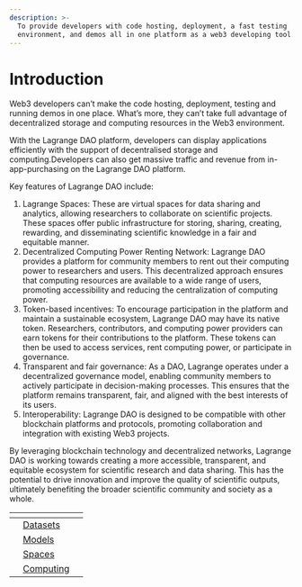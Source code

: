 ```yaml
---
description: >-
  To provide developers with code hosting, deployment, a fast testing
  environment, and demos all in one platform as a web3 developing tool.
---
```


# Introduction

Web3 developers can’t make the code hosting, deployment, testing and running demos in one place. What’s more, they can’t take full advantage of decentralized storage and computing resources in the Web3 environment.&#x20;

With the Lagrange DAO platform, developers can display applications efficiently with the support of decentralised storage and computing.Developers can also get massive traffic and revenue from in-app-purchasing on  the Lagrange DAO platform.

Key features of Lagrange DAO include:

1. Lagrange Spaces: These are virtual spaces for data sharing and analytics, allowing researchers to collaborate on scientific projects. These spaces offer public infrastructure for storing, sharing, creating, rewarding, and disseminating scientific knowledge in a fair and equitable manner.
2. Decentralized Computing Power Renting Network: Lagrange DAO provides a platform for community members to rent out their computing power to researchers and users. This decentralized approach ensures that computing resources are available to a wide range of users, promoting accessibility and reducing the centralization of computing power.
3. Token-based incentives: To encourage participation in the platform and maintain a sustainable ecosystem, Lagrange DAO may have its native token. Researchers, contributors, and computing power providers can earn tokens for their contributions to the platform. These tokens can then be used to access services, rent computing power, or participate in governance.
4. Transparent and fair governance: As a DAO, Lagrange operates under a decentralized governance model, enabling community members to actively participate in decision-making processes. This ensures that the platform remains transparent, fair, and aligned with the best interests of its users.
5. Interoperability: Lagrange DAO is designed to be compatible with other blockchain platforms and protocols, promoting collaboration and integration with existing Web3 projects.

By leveraging blockchain technology and decentralized networks, Lagrange DAO is working towards creating a more accessible, transparent, and equitable ecosystem for scientific research and data sharing. This has the potential to drive innovation and improve the quality of scientific outputs, ultimately benefiting the broader scientific community and society as a whole.



<table data-view="cards"><thead><tr><th></th><th></th><th></th></tr></thead><tbody><tr><td></td><td><a href="datasets/">Datasets</a></td><td></td></tr><tr><td></td><td><a href="models.md">Models</a></td><td></td></tr><tr><td></td><td><a href="spaces/">Spaces</a></td><td></td></tr><tr><td></td><td><a href="computing/">Computing</a></td><td></td></tr></tbody></table>
